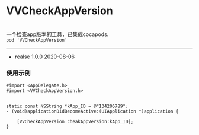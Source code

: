 # VVCheckAppVersion
<br>一个检查app版本的工具，已集成cocapods.
<br>```pod 'VVCheckAppVersion' ```


------------------------------------------------------------
* realse 1.0.0    2020-08-06   


### 使用示例
```
#import <AppDelegate.h>
#import <VVCheckAppVersion.h>


static const NSString *kApp_ID = @"134206789";
- (void)applicationDidBecomeActive:(UIApplication *)application {
    
    [VVCheckAppVersion cheakAppVersion:kApp_ID];
}
```
